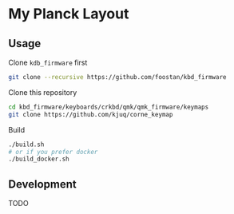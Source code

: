 # My Planck Layout

## Usage

Clone `kdb_firmware` first

```bash
git clone --recursive https://github.com/foostan/kbd_firmware
```

Clone this repository

```bash
cd kbd_firmware/keyboards/crkbd/qmk/qmk_firmware/keymaps
git clone https://github.com/kjuq/corne_keymap
```

Build

```bash
./build.sh
# or if you prefer docker
./build_docker.sh
```

## Development

TODO
